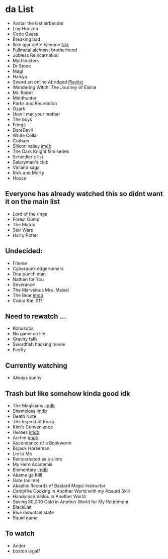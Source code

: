 
# da List
* Avatar the last airbender
* Log Horizon
* Code Geass
* Breaking bad
* Ikke gjør dette hjemme [Nrk](https://tv.nrk.no/serie/ikke-gjoer-dette-hjemme/sesong/1)
* Fullmetal alchmist brotherhood
* Jobless Reincarnation
* Mythbusters
* Dr Stone
* Magi
* Haikyu
* Sword art online Abridged [Playlist](https://www.youtube.com/watch?v=V6kJKxvbgZ0&list=PLuAOJfsMefuej06Q3n4QrSSC7qYjQ-FlU)
* Wandering Witch: The Journey of Elaina
* Mr. Robot
* Mindhunter
* Parks and Recreation
* Ozark
* How I met your mother
* The boys
* Fringe
* DareDevil
* White Collar
* Gotham
* Silicon valley [imdb](https://www.imdb.com/title/tt2575988)
* The Dark Knight film series
* Schindler's list
* Salaryman's club
* Vinland saga
* Rick and Morty
* House




## Everyone has already watched this so didnt want it on the main list 
* Lord of the rings
* Forest Gump
* The Matrix
* Star Wars
* Harry Potter


## Undecided:
* Frieren
* Cyberpunk edgerunners
* One punch man
* Nathan for You
* Severance
* The Marvelous Mrs. Maisel
* The Bear [imdb](https://www.imdb.com/title/tt14452776/?ref_=chttvtp_i_167)
* Cobra Kai. S1?

## Need to rewatch ...
* Konosuba
* No game no life
* Gravity falls
* Swordfish hacking movie
* Firefly

## Currently watching
* Always sunny


## Trash but like somehow kinda good idk
* The Magicians [imdb](https://www.imdb.com/title/tt4254242/)
* Shameless [imdb](https://www.imdb.com/title/tt1586680/?ref_=chttvtp_t_211)
* Death Note
* The legend of Korra
* Kim's Convenience 
* Heroes [imdb](https://www.imdb.com/title/tt0813715/)
* Archer [imdb](https://www.imdb.com/title/tt1486217/?ref_=chttvtp_i_155)
* Ascendance of a Bookworm
* Bojack Horseman 
* Lie to Me
* Reincarnated as a slime
* My Hero Academia
* Elementary [imdb](https://www.imdb.com/title/tt2191671/)
* Akame ga Kill!
* Gate (anime)
* Akashic Records of Bastard Magic Instructor
* Campfire Cooking in Another World with my Absurd Skill
* Handyman Saitou in Another World
* Saving 80,000 Gold in Another World for My Retirement
* BlackList
* Blue mountain state
* Squid game




## To watch
* Andor
* boston legal?